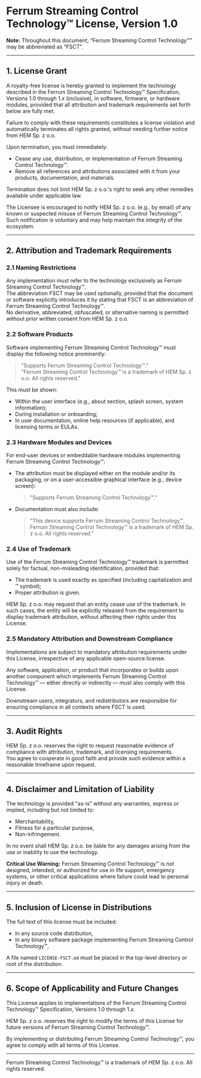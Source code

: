 # Ferrum Streaming Control Technology™ License, Version 1.0

**Note:** Throughout this document, “Ferrum Streaming Control Technology™” may be abbreviated as “FSCT”.

---

## 1. License Grant

A royalty-free license is hereby granted to implement the technology described in the Ferrum Streaming Control Technology™ Specification, Versions 1.0 through 1.x (inclusive), in software, firmware, or hardware modules, provided that all attribution and trademark requirements set forth below are fully met.

Failure to comply with these requirements constitutes a license violation and automatically terminates all rights granted, without needing further notice from HEM Sp. z o.o.

Upon termination, you must immediately:

- Cease any use, distribution, or implementation of Ferrum Streaming Control Technology™.
- Remove all references and attributions associated with it from your products, documentation, and materials.

Termination does not limit HEM Sp. z o.o.'s right to seek any other remedies available under applicable law.

The Licensee is encouraged to notify HEM Sp. z o.o. (e.g., by email) of any known or suspected misuse of Ferrum Streaming Control Technology™. Such notification is voluntary and may help maintain the integrity of the ecosystem.

---

## 2. Attribution and Trademark Requirements

### 2.1 Naming Restrictions

Any implementation must refer to the technology exclusively as Ferrum Streaming Control Technology™.  
The abbreviation FSCT may be used optionally, provided that the document or software explicitly introduces it by stating that FSCT is an abbreviation of Ferrum Streaming Control Technology™.  
No derivative, abbreviated, obfuscated, or alternative naming is permitted without prior written consent from HEM Sp. z o.o.

### 2.2 Software Products

Software implementing Ferrum Streaming Control Technology™ must display the following notice prominently:

> "Supports Ferrum Streaming Control Technology™."  
> "Ferrum Streaming Control Technology™ is a trademark of HEM Sp. z o.o. All rights reserved."

This must be shown:

- Within the user interface (e.g., about section, splash screen, system information);
- During installation or onboarding;
- In user documentation, online help resources (if applicable), and licensing terms or EULAs.

### 2.3 Hardware Modules and Devices

For end-user devices or embeddable hardware modules implementing Ferrum Streaming Control Technology™:

- The attribution must be displayed either on the module and/or its packaging, or on a user-accessible graphical interface (e.g., device screen):

  > "Supports Ferrum Streaming Control Technology™."

- Documentation must also include:

  > "This device supports Ferrum Streaming Control Technology™.  
  > Ferrum Streaming Control Technology™ is a trademark of HEM Sp. z o.o. All rights reserved."

### 2.4 Use of Trademark

Use of the Ferrum Streaming Control Technology™ trademark is permitted solely for factual, non-misleading identification, provided that:

- The trademark is used exactly as specified (including capitalization and ™ symbol);
- Proper attribution is given.

HEM Sp. z o.o. may request that an entity cease use of the trademark. In such cases, the entity will be explicitly released from the requirement to display trademark attribution, without affecting their rights under this License.

### 2.5 Mandatory Attribution and Downstream Compliance

Implementations are subject to mandatory attribution requirements under this License, irrespective of any applicable open-source license.

Any software, application, or product that incorporates or builds upon another component which implements Ferrum Streaming Control Technology™ — either directly or indirectly — must also comply with this License.

Downstream users, integrators, and redistributors are responsible for ensuring compliance in all contexts where FSCT is used.

---

## 3. Audit Rights

HEM Sp. z o.o. reserves the right to request reasonable evidence of compliance with attribution, trademark, and licensing requirements.  
You agree to cooperate in good faith and provide such evidence within a reasonable timeframe upon request.

---

## 4. Disclaimer and Limitation of Liability

The technology is provided "as-is" without any warranties, express or implied, including but not limited to:

- Merchantability,
- Fitness for a particular purpose,
- Non-infringement.

In no event shall HEM Sp. z o.o. be liable for any damages arising from the use or inability to use the technology.

**Critical Use Warning:** Ferrum Streaming Control Technology™ is not designed, intended, or authorized for use in life support, emergency systems, or other critical applications where failure could lead to personal injury or death.

---

## 5. Inclusion of License in Distributions

The full text of this license must be included:

- In any source code distribution,
- In any binary software package implementing Ferrum Streaming Control Technology™,

A file named `LICENSE-FSCT.md` must be placed in the top-level directory or root of the distribution.

---

## 6. Scope of Applicability and Future Changes

This License applies to implementations of the Ferrum Streaming Control Technology™ Specification, Versions 1.0 through 1.x.

HEM Sp. z o.o. reserves the right to modify the terms of this License for future versions of Ferrum Streaming Control Technology™.

By implementing or distributing Ferrum Streaming Control Technology™, you agree to comply with all terms of this License.

---

Ferrum Streaming Control Technology™ is a trademark of HEM Sp. z o.o. All rights reserved.

